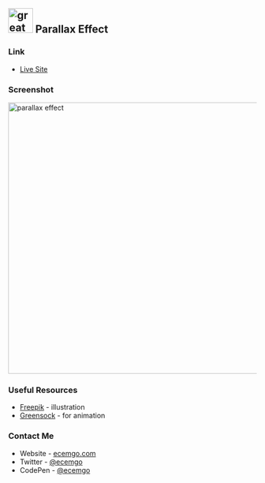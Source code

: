 ## <img src="https://user-images.githubusercontent.com/13468728/233831804-0f5c7ee5-d654-4c13-9c77-a5bd6dc4fe74.jpg" title="great tricks" alt="great tricks" width="50" height="50"/> Parallax Effect

### Link

- [Live Site](https://sunset-paradise.netlify.app/)

### Screenshot

<div align="left">
<img src="https://github.com/ecemgo/mini-samples-great-tricks/assets/13468728/fabeae46-7e3e-4489-85a1-b3b195f03b2e" title="parallax effect" alt="parallax effect" width="800" height="550"/>
</div>

### Useful Resources

- [Freepik](https://www.freepik.com/free-vector/summer-landscape-background-zoom_9263416.htm#&position=1&from_view=user) - illustration
- [Greensock](https://greensock.com/docs/v3/Installation?checked=core,scrollTrigger) - for animation

### Contact Me

- Website - [ecemgo.com](https://www.ecemgo.com/)
- Twitter - [@ecemgo](https://twitter.com/ecemgo)
- CodePen - [@ecemgo](https://codepen.io/ecemgo)

